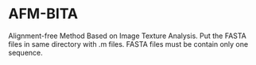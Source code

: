 # AFM-BITA
Alignment-free Method Based on Image Texture Analysis.
Put the FASTA files in same directory with .m files.
FASTA files must be contain only one sequence. 
